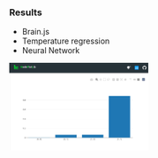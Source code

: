 ### Results

* Brain.js
* Temperature regression
* Neural Network

<img src="result.png" width="50%">